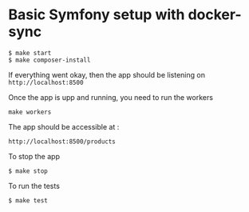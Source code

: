 # Basic Symfony  setup with docker-sync


```
$ make start
$ make composer-install
```

If everything went okay, then the app should be listening on `http://localhost:8500`

Once the app is upp and running, you need to run the workers

```
make workers
```

The app should be accessible at :

```
http://localhost:8500/products
```



To stop the app

```
$ make stop
 ```

To run the tests

```
$ make test
```